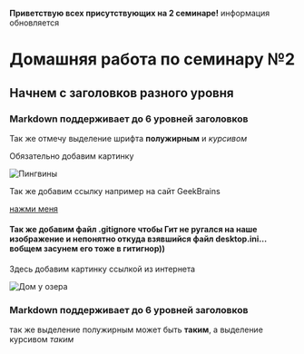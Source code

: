 **Приветствую всех присутствующих на 2 семинаре!**
информация обновляется

# Домашняя работа по семинару №2

## Начнем с заголовков разного уровня

### Markdown поддерживает до 6 уровней заголовков

Так же отмечу выделение шрифта **полужирным** и *курсивом*

Обязательно добавим картинку 

![Пингвины](P.jpg)

Так же добавим ссылку например на сайт GeekBrains

[нажми меня](http://gb.ru)

#### Так же добавим файл .gitignore чтобы Гит не ругался на наше изображение и непонятно откуда взявшийся файл desktop.ini... вобщем засунем его тоже в гитигнор))

Здесь добавим картинку ссылкой из интернета 

![Дом у озера](https://pro-dachnikov.com/uploads/posts/2021-10/1633461433_3-p-dom-vozle-ozera-foto-3.jpg)

### Markdown поддерживает до 6 уровней заголовков

так же выделение полужирным может быть __таким__, а выделение курсивом _таким_
